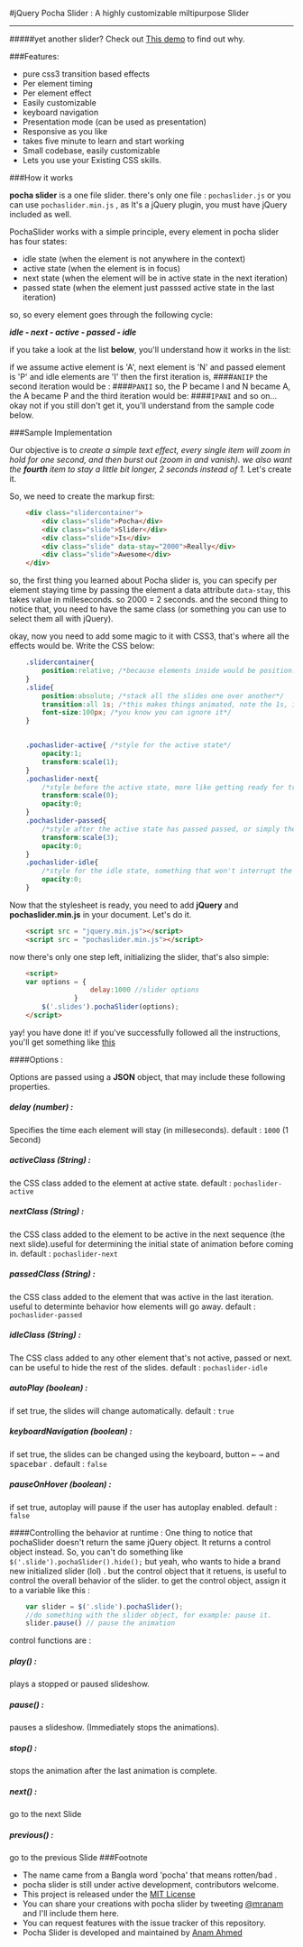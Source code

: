 #jQuery Pocha Slider : A highly customizable miltipurpose Slider

****

#####yet another slider? Check out [This demo](http://demo.anam.co/pochaslider) to find out why.

###Features:

* pure css3 transition based effects
* Per element timing
* Per element effect
* Easily customizable
* keyboard navigation
* Presentation mode (can be used as presentation)
* Responsive as you like
* takes five minute to learn and start working
* Small codebase, easily customizable
* Lets you use your Existing CSS skills.

###How it works

**pocha slider** is a one file slider. there's only one file : `pochaslider.js` or you can use `pochaslider.min.js` , as It's a jQuery plugin, you must have jQuery included as well. 

PochaSlider works with a simple principle, every element in pocha slider has four states:

* idle state (when the element is not anywhere in the context)
* active state (when the element is in focus)
* next state (when the element will be in active state in the next iteration)
* passed state (when the element just passsed active state in the last iteration)

so, so every element goes through the following cycle:

__*idle - next - active - passed - idle*__

if you take a look at the list **below**, you'll understand how it works in the list:

if we assume active element is 'A', next element is 'N' and passed element is 'P' and idle elements are 'I' then the first iteration is, 
####`ANIIP`
the second iteration would be :
####`PANII`
so, the P became I and N became A, the A became P
and the third iteration would be:
####`IPANI`
and so on...
okay not if you still don't get it, you'll understand from the sample code below.

###Sample Implementation

Our objective is to *create a simple text effect, every single item will zoom in hold for one second, and then burst out (zoom in and vanish). we also want the __fourth__ item to stay a little bit longer, 2 seconds instead of 1.* Let's create it.

So, we need to create the markup first:
````html
	<div class="slidercontainer">
		<div class="slide">Pocha</div>
		<div class="slide">Slider</div>
		<div class="slide">Is</div>
		<div class="slide" data-stay="2000">Really</div>
		<div class="slide">Awesome</div>
	</div>
````
so, the first thing you learned about Pocha slider is, you can specify per element staying time by passing the element a data attribute `data-stay`, this takes value in milleseconds. so 2000 = 2 seconds. and the second thing to notice that, you need to have the same class (or something you can use to select them all with jQuery).

okay, now you need to add some magic to it with CSS3, that's where all the effects would be. Write the CSS below:
 
````css
	.slidercontainer{
		position:relative; /*because elements inside would be position:absolute*/
	}
	.slide{
		position:absolute; /*stack all the slides one over another*/
		transition:all 1s; /*this makes things animated, note the 1s, it's the animation duration*/
		font-size:100px; /*you know you can ignore it*/
	}


	.pochaslider-active{ /*style for the active state*/
		opacity:1;
		transform:scale(1);
	}
	.pochaslider-next{ 
		/*style before the active state, more like getting ready for transition to active state*/
		transform:scale(0);
		opacity:0;
	}
	.pochaslider-passed{
		/*style after the active state has passed passed, or simply the end point of exit animation*/
		transform:scale(3);
		opacity:0;
	}
	.pochaslider-idle{ 
		/*style for the idle state, something that won't interrupt the overall look, may be different as well*/
		opacity:0;
	}
````

Now that the stylesheet is ready, you need to add **jQuery** and **pochaslider.min.js** in your document. Let's do it.
````html
	<script src = "jquery.min.js"></script>
	<script src = "pochaslider.min.js"></script>
````
now there's only one step left, initializing the slider, that's also simple:
````html
	<script>
	var options = {
					delay:1000 //slider options
				}
		$('.slides').pochaSlider(options);
	</script>
````
yay! you have done it! if you've successfully followed all the instructions, you'll get something like [this](http://demo.anam.co/pochaslider1)

####Options :

Options are passed using a **JSON** object, that may include these following properties. 

##### delay (number) :
Specifies the time each element will stay (in milleseconds). default : `1000` (1 Second)
##### activeClass (String) : 
the CSS class added to the element at active state. default : `pochaslider-active`
##### nextClass (String) :
the CSS class added to the element to be active in the next sequence (the next slide).useful for determining the initial state of animation before coming in. default : `pochaslider-next`
##### passedClass (String) :
the CSS class added to the element that was active in the last iteration. useful to determinte behavior how elements will go away. default : `pochaslider-passed`
##### idleClass (String) : 
The CSS class added to any other element that's not active, passed or next. can be useful to hide the rest of the slides. default : `pochaslider-idle`
##### autoPlay (boolean) : 
if set true, the slides will change automatically. default : `true`
##### keyboardNavigation (boolean) :
if set true, the slides can be changed using the keyboard, button <kbd>&larr;</kbd> <kbd>&rarr;</kbd> and <kbd>spacebar</kbd> . default : `false`
##### pauseOnHover (boolean) : 
if set true, autoplay will pause if the user has autoplay enabled. default : `false`

####Controlling the behavior at runtime :
One thing to notice that pochaSlider doesn't return the same jQuery object. It returns a control object instead. So, you can't do something like `$('.slide').pochaSlider().hide();` but yeah, who wants to hide a brand new initialized slider (lol) . but the control object that it retuens, is useful to control the overall behavior of the slider. to get the control object, assign it to a variable like this : 

````js
	var slider = $('.slide').pochaSlider();
	//do something with the slider object, for example: pause it.
	slider.pause() // pause the animation 
````
control functions are : 

##### play() :
plays a stopped or paused slideshow.
##### pause() :
pauses a slideshow. (Immediately stops the animations).
##### stop() :
stops the animation after the last animation is complete.
##### next() :
go to the next Slide
##### previous() : 
go to the previous Slide
###Footnote

* The name came from a Bangla word 'pocha' that means rotten/bad .
* pocha slider is still under active development, contributors welcome.
* This project is released under the [MIT License](http://opensource.org/licenses/MIT)
* You can share your creations with pocha slider by tweeting [@mranam](http://twitter.com/mranam) and I'll include them here.
* You can request features with the issue tracker of this repository.
* Pocha Slider is developed and maintained by [Anam Ahmed](http://anam.co)


















